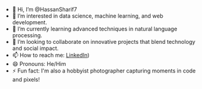- 👋 Hi, I’m @HassanSharif7
- 👀 I’m interested in data science, machine learning, and web development.
- 🌱 I’m currently learning advanced techniques in natural language processing.
- 💞️ I’m looking to collaborate on innovative projects that blend technology and social impact.
- 📫 How to reach me: [LinkedIn](https://www.linkedin.com/in/hassan-sharif-301672257/))
- 😄 Pronouns: He/Him
- ⚡ Fun fact: I'm also a hobbyist photographer capturing moments in code and pixels!
